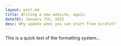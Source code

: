 ```yaml
---
layout: post.md
title: Writing a new website, again.
datelbl: January 7th, 2025
desc: Why update when you can start from scratch?
---
```


This is a quick test of the formatting system...
